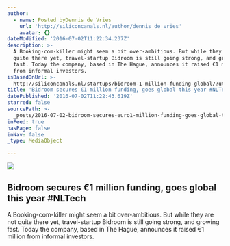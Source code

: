 ```yaml
---
author:
  - name: Posted byDennis de Vries
    url: 'http://siliconcanals.nl/author/dennis_de_vries'
    avatar: {}
dateModified: '2016-07-02T11:22:34.237Z'
description: >-
  A Booking-com-killer might seem a bit over-ambitious. But while they are not
  quite there yet, travel-startup Bidroom is still going strong, and growing
  fast. Today the company, based in The Hague, announces it raised €1 million
  from informal investors.
isBasedOnUrl: >-
  http://siliconcanals.nl/startups/bidroom-1-million-funding-global/?utm_content=bufferf0d39&utm_medium=social&utm_source=twitter.com&utm_campaign=buffer
title: 'Bidroom secures €1 million funding, goes global this year #NLTech'
datePublished: '2016-07-02T11:22:43.619Z'
starred: false
sourcePath: >-
  _posts/2016-07-02-bidroom-secures-euro1-million-funding-goes-global-this-year-n.md
inFeed: true
hasPage: false
inNav: false
_type: MediaObject

---
```

<article style=""><img src="http://siliconcanals.nl/wp-content/uploads/2015/04/bidroom.jpg" /><h1>Bidroom secures €1 million funding, goes global this year #NLTech</h1><p>A Booking-com-killer might seem a bit over-ambitious. But while they are not quite there yet, travel-startup Bidroom is still going strong, and growing fast. Today the company, based in The Hague, announces it raised €1 million from informal investors.</p></article>